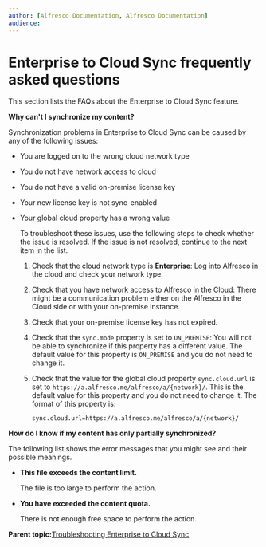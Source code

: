 ```yaml
---
author: [Alfresco Documentation, Alfresco Documentation]
audience: 
---
```


# Enterprise to Cloud Sync frequently asked questions

This section lists the FAQs about the Enterprise to Cloud Sync feature.

**Why can't I synchronize my content?**

Synchronization problems in Enterprise to Cloud Sync can be caused by any of the following issues:

-   You are logged on to the wrong cloud network type
-   You do not have network access to cloud
-   You do not have a valid on-premise license key
-   Your new license key is not sync-enabled
-   Your global cloud property has a wrong value

    To troubleshoot these issues, use the following steps to check whether the issue is resolved. If the issue is not resolved, continue to the next item in the list.

    1.  Check that the cloud network type is **Enterprise**: Log into Alfresco in the cloud and check your network type.
    2.  Check that you have network access to Alfresco in the Cloud: There might be a communication problem either on the Alfresco in the Cloud side or with your on-premise instance.
    3.  Check that your on-premise license key has not expired.
    4.  Check that the `sync.mode` property is set to `ON_PREMISE`: You will not be able to synchronize if this property has a different value. The default value for this property is `ON_PREMISE` and you do not need to change it.
    5.  Check that the value for the global cloud property `sync.cloud.url` is set to `https://a.alfresco.me/alfresco/a/{network}/`. This is the default value for this property and you do not need to change it. The format of this property is:

        ```
        sync.cloud.url=https://a.alfresco.me/alfresco/a/{network}/ 
        ```


**How do I know if my content has only partially synchronized?**

The following list shows the error messages that you might see and their possible meanings.

-   **This file exceeds the content limit.**

    The file is too large to perform the action.

-   **You have exceeded the content quota.**

    There is not enough free space to perform the action.


**Parent topic:**[Troubleshooting Enterprise to Cloud Sync](../concepts/cloud-sync-troubleshooting.md)

